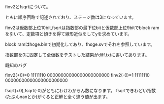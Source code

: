 finv2とfsqrtについて。

ともに順序回路で記述されており、ステージ数は3になっています。

finv2は仮数部上位10bit,fsqrtは指数部の最下位bitと仮数部上位9bitでblock ramを引いて、定数項と傾きを得て線形近似をしてyを求めています。

block ramはhoge.binで初期化してあり、fhoge.svでそれを参照しています。

指数部を0に固定して全仮数をテストした結果がdiff.txtに書いてあります。



既知のバグ

finv2(+0)=0 11111110 00000000000000000000000
finv2(-0)=1 11111110 00000000000000000000000

fsqrt(+0),fsqrt(-0)がともにわけわからん数になります。
fsqrtできわどい指数(たぶんnanとか)がくると正解と全く違う値が出ます。

